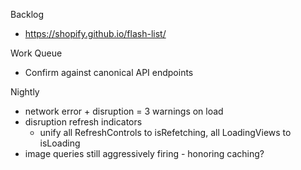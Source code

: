 Backlog
* https://shopify.github.io/flash-list/

Work Queue
* Confirm against canonical API endpoints

Nightly
* network error + disruption = 3 warnings on load
* disruption refresh indicators
  * unify all RefreshControls to isRefetching, all LoadingViews to isLoading
* image queries still aggressively firing - honoring caching?
